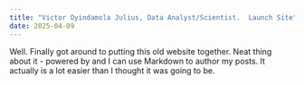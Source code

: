 ```yaml
---
title: "Victor Oyindamola Julius, Data Analyst/Scientist.  Launch Site"
date: 2025-04-09
---
```


Well. Finally got around to putting this old website together. Neat thing about it - powered by  and I can use Markdown to author my posts. It actually is a lot easier than I thought it was going to be.
